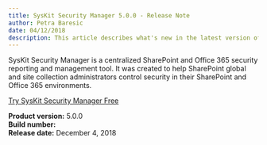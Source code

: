 ```yaml
---
title: SysKit Security Manager 5.0.0 - Release Note
author: Petra Baresic
date: 04/12/2018 
description: This article describes what's new in the latest version of SysKit Security Manager.
---
```


SysKit Security Manager is a centralized SharePoint and Office 365 security reporting and management tool. It was created to help SharePoint global and site collection administrators control security in their SharePoint and Office 365 environments.

[Try SysKit Security Manager Free](https://www.syskit.com/products/security-manager/download/)

__Product version:__ 5.0.0  
__Build number:__      
__Release date:__ December 4, 2018  
